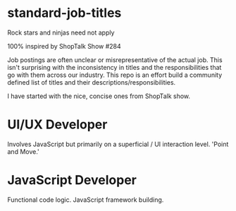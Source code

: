 # standard-job-titles
Rock stars and ninjas need not apply

100% inspired by ShopTalk Show #284

Job postings are often unclear or misrepresentative of the actual job. 
This isn't surprising with the inconsistency in titles and the responsibilities that go
with them across our industry. This repo is an effort build a community defined list
of titles and their descriptions/responsibilities.

I have started with the nice, concise ones from ShopTalk show.

# UI/UX Developer
Involves JavaScript but primarily on a superficial / UI interaction level. 'Point and Move.' 

# JavaScript Developer
Functional code logic. JavaScript framework building.

